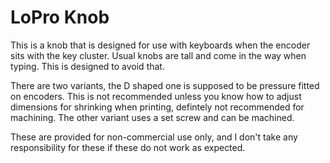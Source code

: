 # LoPro Knob
This is a knob that is designed for use with keyboards when the encoder sits with the key cluster. Usual knobs are tall and come in the way when typing. This is designed to avoid that.

There are two variants, the D shaped one is supposed to be pressure fitted on encoders. This is not recommended unless you know how to adjust dimensions for shrinking when printing, defintely not recommended for machining.
The other variant uses a set screw and can be machined.


These are provided for non-commercial use only, and I don't take any responsibility for these if these do not work as expected.